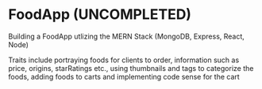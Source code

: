 # FoodApp (UNCOMPLETED)
Building a FoodApp utlizing the MERN Stack (MongoDB, Express, React, Node)

Traits include portraying foods for clients to order, information such as price, origins, starRatings etc., using thumbnails and tags to categorize the foods, adding foods to carts and implementing code sense for the cart

